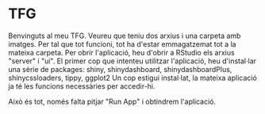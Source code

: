 # TFG

Benvinguts al meu TFG. Veureu que teniu dos arxius i una carpeta amb imatges. Per tal que tot funcioni, tot ha d'estar emmagatzemat tot a la mateixa carpeta. Per obrir l'aplicació, heu d'obrir a RStudio els arxius "server" i "ui". El primer cop que intenteu utilitzar l'aplicació, heu d'instal·lar una sèrie de packages: shiny, shinydashboard, shinydashboardPlus, shinycssloaders, tippy, ggplot2 Un cop estigui instal·lat, la mateixa aplicació ja té les funcions necessàries per accedir-hi.

Això és tot, només falta pitjar "Run App" i obtindrem l'aplicació.
